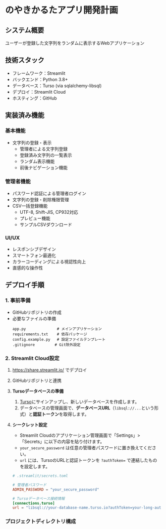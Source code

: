 # のやきかるたアプリ開発計画

## システム概要
ユーザーが登録した文字列をランダムに表示するWebアプリケーション

## 技術スタック
- フレームワーク：Streamlit
- バックエンド：Python 3.8+
- データベース：Turso (via sqlalchemy-libsql)
- デプロイ：Streamlit Cloud
- ホスティング：GitHub

## 実装済み機能

### 基本機能
- 文字列の登録・表示
  - 管理者による文字列登録
  - 登録済み文字列の一覧表示
  - ランダム表示機能
  - 前後ナビゲーション機能

### 管理者機能
- パスワード認証による管理者ログイン
- 文字列の登録・削除権限管理
- CSV一括登録機能
  - UTF-8, Shift-JIS, CP932対応
  - プレビュー機能
  - サンプルCSVダウンロード

### UI/UX
- レスポンシブデザイン
- スマートフォン最適化
- カラーコーディングによる視認性向上
- 直感的な操作性

## デプロイ手順

### 1. 事前準備
- GitHubリポジトリの作成
- 必要なファイルの準備
  ```
  app.py              # メインアプリケーション
  requirements.txt    # 依存パッケージ
  config.example.py   # 設定ファイルテンプレート
  .gitignore         # Git除外設定
  ```

### 2. Streamlit Cloud設定
1. https://share.streamlit.io/ でデプロイ
2. GitHubリポジトリと連携
3. **Tursoデータベースの準備**
   1. [Turso](https://turso.tech/)にサインアップし、新しいデータベースを作成します。
   2. データベースの管理画面で、**データベースURL**（`libsql://...`という形式）と**認証トークン**を取得します。
4. **シークレット設定**
   - Streamlit Cloudのアプリケーション管理画面で「Settings」>「Secrets」に以下の内容を貼り付けます。
   - `your_secure_password` は任意の管理者パスワードに置き換えてください。
   - `url` には、TursoのURLと認証トークンを `?authToken=` で連結したものを設定します。

   ```toml
   # .streamlit/secrets.toml

   # 管理者パスワード
   ADMIN_PASSWORD = "your_secure_password"

   # Tursoデータベース接続情報
   [connections.turso]
   url = "libsql://your-database-name.turso.io?authToken=your-long-auth-token"
   ```

### プロジェクトディレクトリ構成
```
